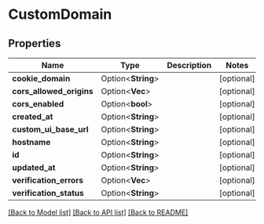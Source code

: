 # CustomDomain

## Properties

Name | Type | Description | Notes
------------ | ------------- | ------------- | -------------
**cookie_domain** | Option<**String**> |  | [optional]
**cors_allowed_origins** | Option<**Vec<String>**> |  | [optional]
**cors_enabled** | Option<**bool**> |  | [optional]
**created_at** | Option<**String**> |  | [optional]
**custom_ui_base_url** | Option<**String**> |  | [optional]
**hostname** | Option<**String**> |  | [optional]
**id** | Option<**String**> |  | [optional]
**updated_at** | Option<**String**> |  | [optional]
**verification_errors** | Option<**Vec<String>**> |  | [optional]
**verification_status** | Option<**String**> |  | [optional]

[[Back to Model list]](../README.md#documentation-for-models) [[Back to API list]](../README.md#documentation-for-api-endpoints) [[Back to README]](../README.md)


